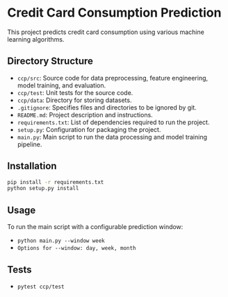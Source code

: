 # Credit Card Consumption Prediction

This project predicts credit card consumption using various machine learning algorithms.

## Directory Structure

- `ccp/src`: Source code for data preprocessing, feature engineering, model training, and evaluation.
- `ccp/test`: Unit tests for the source code.
- `ccp/data`: Directory for storing datasets.
- `.gitignore`: Specifies files and directories to be ignored by git.
- `README.md`: Project description and instructions.
- `requirements.txt`: List of dependencies required to run the project.
- `setup.py`: Configuration for packaging the project.
- `main.py`: Main script to run the data processing and model training pipeline.

## Installation

```bash
pip install -r requirements.txt
python setup.py install
```

## Usage
To run the main script with a configurable prediction window:
- `python main.py --window week`
- `Options for --window: day, week, month`

## Tests
- `pytest ccp/test`
